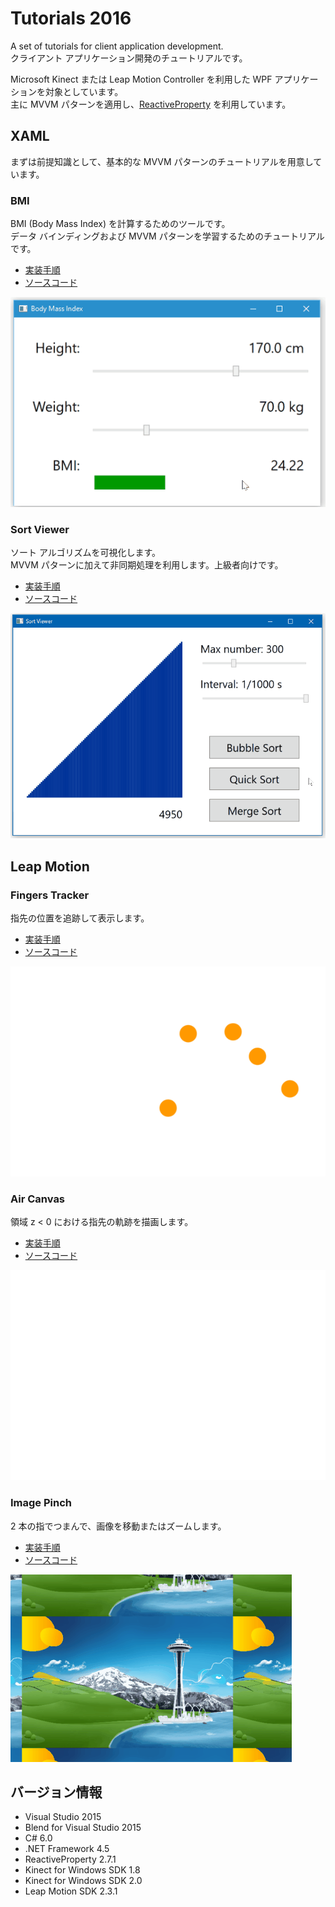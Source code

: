 # Tutorials 2016

A set of tutorials for client application development.  
クライアント アプリケーション開発のチュートリアルです。

Microsoft Kinect または Leap Motion Controller を利用した WPF アプリケーションを対象としています。  
主に MVVM パターンを適用し、[ReactiveProperty](https://github.com/runceel/ReactiveProperty) を利用しています。

## XAML
まずは前提知識として、基本的な MVVM パターンのチュートリアルを用意しています。

### BMI
BMI (Body Mass Index) を計算するためのツールです。  
データ バインディングおよび MVVM パターンを学習するためのチュートリアルです。
- [実装手順](https://github.com/sakapon/Tutorials-2016/wiki/XAML-BMI)
- [ソースコード](XAML/Bmi)

![BMI](Images/XAML/BmiWpf.gif)

### Sort Viewer
ソート アルゴリズムを可視化します。  
MVVM パターンに加えて非同期処理を利用します。上級者向けです。
- [実装手順](https://github.com/sakapon/Tutorials-2016/wiki/XAML-Sort-Viewer)
- [ソースコード](XAML/Sort/SortViewerWpf)

![Sort Viewer](Images/XAML/SortViewerWpf-300-QM.gif)

## Leap Motion
### Fingers Tracker
指先の位置を追跡して表示します。
- [実装手順](https://github.com/sakapon/Tutorials-2016/wiki/Leap-Fingers-Tracker)
- [ソースコード](Leap-v2/LeapTutorials/FingersTrackerLeap)

![Fingers Tracker](Images/Leap-v2/FingersTrackerLeap.gif)

### Air Canvas
領域 z < 0 における指先の軌跡を描画します。
- [実装手順](https://github.com/sakapon/Tutorials-2016/wiki/Leap-Air-Canvas)
- [ソースコード](Leap-v2/LeapTutorials/AirCanvasLeap)

![Air Canvas](Images/Leap-v2/AirCanvasLeap.gif)

### Image Pinch
2 本の指でつまんで、画像を移動またはズームします。
- [実装手順](https://github.com/sakapon/Tutorials-2016/wiki/Leap-Image-Pinch)
- [ソースコード](Leap-v2/LeapTutorials/ImagePinchLeap)

![Image Pinch](Images/Leap-v2/ImagePinchLeap.gif)

## バージョン情報
- Visual Studio 2015
- Blend for Visual Studio 2015
- C# 6.0
- .NET Framework 4.5
- ReactiveProperty 2.7.1
- Kinect for Windows SDK 1.8
- Kinect for Windows SDK 2.0
- Leap Motion SDK 2.3.1
